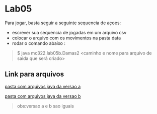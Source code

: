  # Lab05
Para jogar, basta seguir a seguinte sequencia de açoes:
* escrever sua sequencia de jogadas em um arquivo csv
* colocar o arquivo com os movimentos na pasta data
* rodar o comando abaixo :

> $ java mc322.lab05b.Damas2 <caminho e nome para o arquivo de entrada>
>       <caminho e nome para arquivo de saida que será criado>

## Link para arquivos

[pasta com arquivos java da versao a](src/mc322/lab05a)

[pasta com arquivos java da versao b](src/mc322/lab05b)
> obs:versao a e b sao iguais
